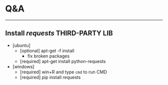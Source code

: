 # Q&A

---

## Install *requests* THIRD-PARTY LIB
* [ubuntu] 
	* [optional] apt-get -f install
		* fix broken packages
	* [required] apt-get install python-requests
* [windows]
	* [required] win+R and type `cmd` to run CMD
	* [required] pip install requests


## 